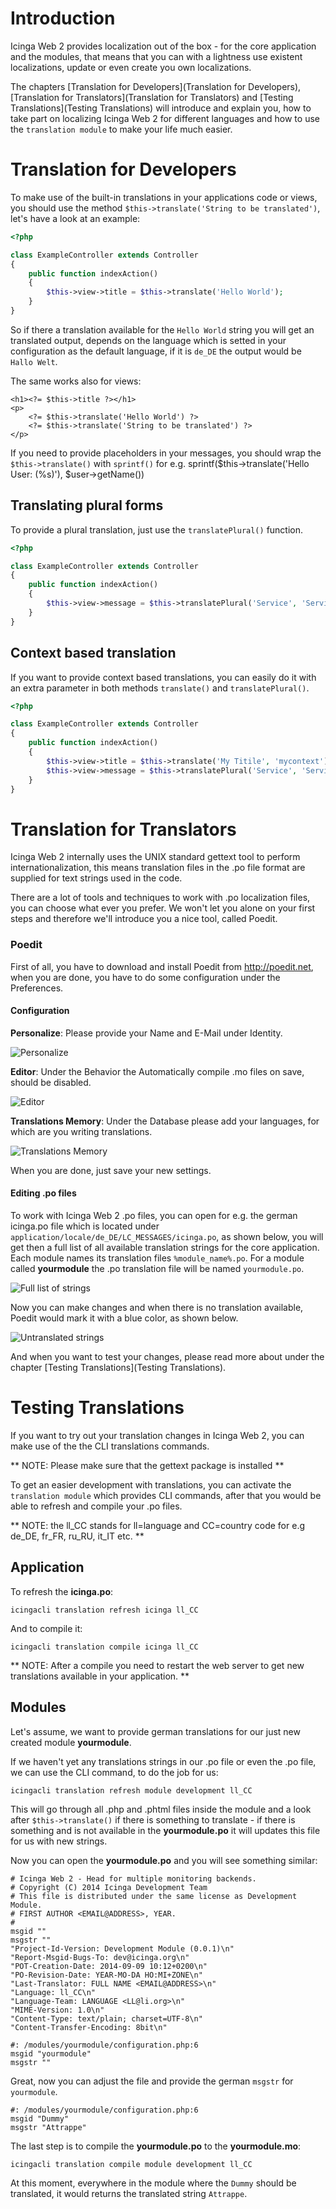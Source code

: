 # Introduction

Icinga Web 2 provides localization out of the box - for the core application and the modules, that means
that you can with a lightness use existent localizations, update or even create you own localizations.

The chapters [Translation for Developers](Translation for Developers),
[Translation for Translators](Translation for Translators) and [Testing Translations](Testing Translations) will
introduce and explain you, how to take part on localizing Icinga Web 2 for different languages and how to use the
`translation module` to make your life much easier.

# Translation for Developers

To make use of the built-in translations in your applications code or views, you should use the method
`$this->translate('String to be translated')`, let's have a look at an example:

```php
<?php

class ExampleController extends Controller
{
    public function indexAction()
    {
        $this->view->title = $this->translate('Hello World');
    }
}
```

So if there a translation available for the `Hello World` string you will get an translated output, depends on the
language which is setted in your configuration as the default language, if it is `de_DE` the output would be
`Hallo Welt`.

The same works also for views:

```
<h1><?= $this->title ?></h1>
<p>
    <?= $this->translate('Hello World') ?>
    <?= $this->translate('String to be translated') ?>
</p>
```

If you need to provide placeholders in your messages, you should wrap the `$this->translate()` with `sprintf()` for e.g.
    sprintf($this->translate('Hello User: (%s)'), $user->getName())

## Translating plural forms

To provide a plural translation, just use the `translatePlural()` function.

```php
<?php

class ExampleController extends Controller
{
    public function indexAction()
    {
        $this->view->message = $this->translatePlural('Service', 'Services', 3);
    }
}
```

## Context based translation

If you want to provide context based translations, you can easily do it with an extra parameter in both methods
`translate()` and `translatePlural()`.

```php
<?php

class ExampleController extends Controller
{
    public function indexAction()
    {
        $this->view->title = $this->translate('My Titile', 'mycontext');
        $this->view->message = $this->translatePlural('Service', 'Services', 3, 'mycontext');
    }
}
```

# Translation for Translators

Icinga Web 2 internally uses the UNIX standard gettext tool to perform internationalization, this means translation
files in the .po file format are supplied for text strings used in the code.

There are a lot of tools and techniques to work with .po localization files, you can choose what ever you prefer. We
won't let you alone on your first steps and therefore we'll introduce you a nice tool, called Poedit.

### Poedit

First of all, you have to download and install Poedit from http://poedit.net, when you are done, you have to do some
configuration under the Preferences.

#### Configuration

__Personalize__: Please provide your Name and E-Mail under Identity.

![Personalize](img/poedit_001.png)

__Editor__: Under the Behavior the Automatically compile .mo files on save, should be disabled.

![Editor](img/poedit_002.png)

__Translations Memory__: Under the Database please add your languages, for which are you writing translations.

![Translations Memory](img/poedit_003.png)

When you are done, just save your new settings.

#### Editing .po files

To work with Icinga Web 2 .po files, you can open for e.g. the german icinga.po file which is located under
`application/locale/de_DE/LC_MESSAGES/icinga.po`, as shown below, you will get then a full list of all available
translation strings for the core application. Each module names its translation files `%module_name%.po`. For a
module called __yourmodule__ the .po translation file will be named `yourmodule.po`.


![Full list of strings](img/poedit_004.png)

Now you can make changes and when there is no translation available, Poedit would mark it with a blue color, as shown
below.

![Untranslated strings](img/poedit_005.png)

And when you want to test your changes, please read more about under the chapter
[Testing Translations](Testing Translations).

# Testing Translations

If you want to try out your translation changes in Icinga Web 2, you can make use of the the CLI translations commands.

** NOTE: Please make sure that the gettext package is installed **

To get an easier development with translations, you can activate the `translation module` which provides CLI commands,
after that you would be able to refresh and compile your .po files.


** NOTE: the ll_CC stands for ll=language and CC=country code for e.g de_DE, fr_FR, ru_RU, it_IT etc. **

## Application

To refresh the __icinga.po__:

    icingacli translation refresh icinga ll_CC

And to compile it:

    icingacli translation compile icinga ll_CC

** NOTE: After a compile you need to restart the web server to get new translations available in your application. **

## Modules

Let's assume, we want to provide german translations for our just new created module __yourmodule__.

If we haven't yet any translations strings in our .po file or even the .po file, we can use the CLI command, to do the
job for us:

    icingacli translation refresh module development ll_CC

This will go through all .php and .phtml files inside the module and a look after `$this->translate()` if there is
something to translate - if there is something and is not available in the __yourmodule.po__ it will updates this file
for us with new
strings.

Now you can open the __yourmodule.po__ and you will see something similar:

    # Icinga Web 2 - Head for multiple monitoring backends.
    # Copyright (C) 2014 Icinga Development Team
    # This file is distributed under the same license as Development Module.
    # FIRST AUTHOR <EMAIL@ADDRESS>, YEAR.
    #
    msgid ""
    msgstr ""
    "Project-Id-Version: Development Module (0.0.1)\n"
    "Report-Msgid-Bugs-To: dev@icinga.org\n"
    "POT-Creation-Date: 2014-09-09 10:12+0200\n"
    "PO-Revision-Date: YEAR-MO-DA HO:MI+ZONE\n"
    "Last-Translator: FULL NAME <EMAIL@ADDRESS>\n"
    "Language: ll_CC\n"
    "Language-Team: LANGUAGE <LL@li.org>\n"
    "MIME-Version: 1.0\n"
    "Content-Type: text/plain; charset=UTF-8\n"
    "Content-Transfer-Encoding: 8bit\n"

    #: /modules/yourmodule/configuration.php:6
    msgid "yourmodule"
    msgstr ""

Great, now you can adjust the file and provide the german `msgstr` for `yourmodule`.

    #: /modules/yourmodule/configuration.php:6
    msgid "Dummy"
    msgstr "Attrappe"

The last step is to compile the __yourmodule.po__ to the __yourmodule.mo__:

    icingacli translation compile module development ll_CC

At this moment, everywhere in the module where the `Dummy` should be translated, it would returns the translated
string `Attrappe`.
